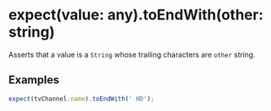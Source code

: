# expect(value: any).toEndWith(other: string)

Asserts that a value is a `String` whose trailing characters are `other` string.

## Examples

```js
expect(tvChannel.name).toEndWith(' HD');
```
